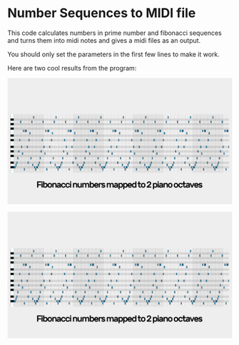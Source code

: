 # Number Sequences to MIDI file
This code calculates numbers in prime number and fibonacci sequences and turns them into midi notes and gives a midi files as an output.

You should only set the parameters in the first few lines to make it work.

Here are two cool results from the program:

![Fibonacci Sequence In MIDI](photos/fibo1920x1080.jpg?raw=true "Fibonacci Sequence In MIDI")

![First 5000 Prime Numbers in MIDI](photos/fibo1920x1080.jpg?raw=true "First 5000 Prime Numbers in MIDI")
